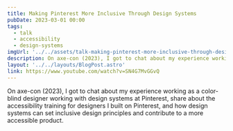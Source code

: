 ```yaml
---
title: Making Pinterest More Inclusive Through Design Systems
pubDate: 2023-03-01 00:00
tags:
  - talk
  - accessibility
  - design-systems
imgUrl: '../../assets/talk-making-pinterest-more-inclusive-through-design-systems.png'
description: On axe-con (2023), I got to chat about my experience working as a color-blind designer working with design systems at Pinterest, share about the accessibility training for designers I built on Pinterest, and how design systems can set inclusive design principles and contribute to a more accessible product.
layout: '../../layouts/BlogPost.astro'
link: https://www.youtube.com/watch?v=SN4G7MvGGvQ
---
```


On axe-con (2023), I got to chat about my experience working as a color-blind designer working with design systems at Pinterest, share about the accessibility training for designers I  built on Pinterest, and how design systems can set inclusive design principles and contribute to a more accessible product.
